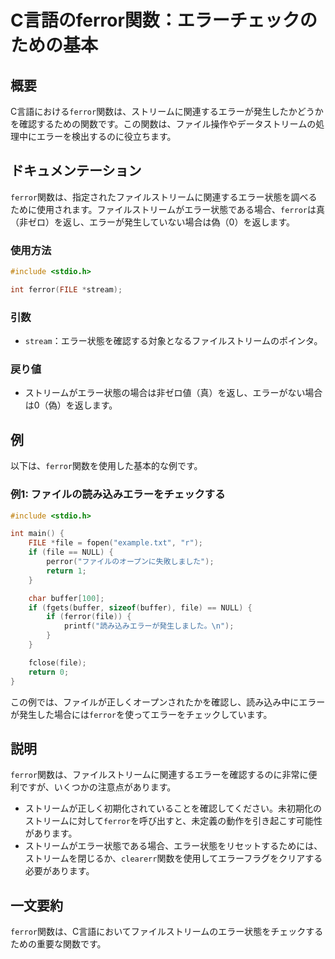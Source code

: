 <!--
Meta Description: # C言語のferror関数：エラーチェックのための基本 ## 概要 C言語における`ferror`関数は、ストリームに関連するエラーが発生したかどうかを確認するための関数です。この関数は、ファイル操作やデータストリームの処理中にエラーを検出するのに役立ちます。 ## ドキュメンテーション `fer...
Meta Keywords: ferror, file, 関数は, buffer, を返し
-->

# C言語のferror関数：エラーチェックのための基本

## 概要
C言語における`ferror`関数は、ストリームに関連するエラーが発生したかどうかを確認するための関数です。この関数は、ファイル操作やデータストリームの処理中にエラーを検出するのに役立ちます。

## ドキュメンテーション
`ferror`関数は、指定されたファイルストリームに関連するエラー状態を調べるために使用されます。ファイルストリームがエラー状態である場合、`ferror`は真（非ゼロ）を返し、エラーが発生していない場合は偽（0）を返します。

### 使用方法
```c
#include <stdio.h>

int ferror(FILE *stream);
```

### 引数
- `stream`：エラー状態を確認する対象となるファイルストリームのポインタ。

### 戻り値
- ストリームがエラー状態の場合は非ゼロ値（真）を返し、エラーがない場合は0（偽）を返します。

## 例
以下は、`ferror`関数を使用した基本的な例です。

### 例1: ファイルの読み込みエラーをチェックする
```c
#include <stdio.h>

int main() {
    FILE *file = fopen("example.txt", "r");
    if (file == NULL) {
        perror("ファイルのオープンに失敗しました");
        return 1;
    }

    char buffer[100];
    if (fgets(buffer, sizeof(buffer), file) == NULL) {
        if (ferror(file)) {
            printf("読み込みエラーが発生しました。\n");
        }
    }

    fclose(file);
    return 0;
}
```

この例では、ファイルが正しくオープンされたかを確認し、読み込み中にエラーが発生した場合には`ferror`を使ってエラーをチェックしています。

## 説明
`ferror`関数は、ファイルストリームに関連するエラーを確認するのに非常に便利ですが、いくつかの注意点があります。

- ストリームが正しく初期化されていることを確認してください。未初期化のストリームに対して`ferror`を呼び出すと、未定義の動作を引き起こす可能性があります。
- ストリームがエラー状態である場合、エラー状態をリセットするためには、ストリームを閉じるか、`clearerr`関数を使用してエラーフラグをクリアする必要があります。

## 一文要約
`ferror`関数は、C言語においてファイルストリームのエラー状態をチェックするための重要な関数です。